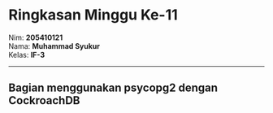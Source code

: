 # Ringkasan Minggu Ke-11
Nim: **205410121**<br>
Nama: **Muhammad Syukur**<br>
Kelas: **IF-3**
___
## Bagian menggunakan psycopg2 dengan CockroachDB <br>
